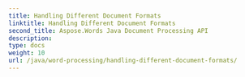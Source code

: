 ```yaml
---
title: Handling Different Document Formats
linktitle: Handling Different Document Formats
second_title: Aspose.Words Java Document Processing API
description: 
type: docs
weight: 10
url: /java/word-processing/handling-different-document-formats/
---
```

